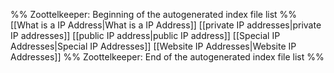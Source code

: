 %% Zoottelkeeper: Beginning of the autogenerated index file list  %%
 [[What is a IP Address|What is a IP Address]]
 [[private IP addresses|private IP addresses]]
 [[public IP address|public IP address]]
 [[Special IP Addresses|Special IP Addresses]]
 [[Website IP Addresses|Website IP Addresses]]
%% Zoottelkeeper: End of the autogenerated index file list  %%
